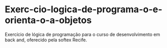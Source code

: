 # Exerc-cio-logica-de-programa-o-e-orienta-o-a-objetos
Exercício de lógica de programação para o curso de desenvolvimento em back and, oferecido pela softex Recife.
